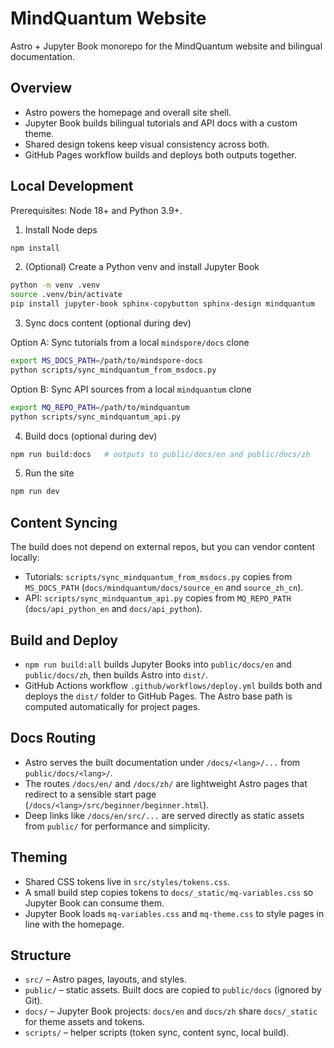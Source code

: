 # MindQuantum Website

Astro + Jupyter Book monorepo for the MindQuantum website and bilingual documentation.

## Overview

- Astro powers the homepage and overall site shell.
- Jupyter Book builds bilingual tutorials and API docs with a custom theme.
- Shared design tokens keep visual consistency across both.
- GitHub Pages workflow builds and deploys both outputs together.

## Local Development

Prerequisites: Node 18+ and Python 3.9+.

1) Install Node deps

```bash
npm install
```

2) (Optional) Create a Python venv and install Jupyter Book

```bash
python -m venv .venv
source .venv/bin/activate
pip install jupyter-book sphinx-copybutton sphinx-design mindquantum
```

3) Sync docs content (optional during dev)

Option A: Sync tutorials from a local `mindspore/docs` clone

```bash
export MS_DOCS_PATH=/path/to/mindspore-docs
python scripts/sync_mindquantum_from_msdocs.py
```

Option B: Sync API sources from a local `mindquantum` clone

```bash
export MQ_REPO_PATH=/path/to/mindquantum
python scripts/sync_mindquantum_api.py
```

4) Build docs (optional during dev)

```bash
npm run build:docs   # outputs to public/docs/en and public/docs/zh
```

5) Run the site

```bash
npm run dev
```

## Content Syncing

The build does not depend on external repos, but you can vendor content locally:

- Tutorials: `scripts/sync_mindquantum_from_msdocs.py` copies from `MS_DOCS_PATH` (`docs/mindquantum/docs/source_en` and `source_zh_cn`).
- API: `scripts/sync_mindquantum_api.py` copies from `MQ_REPO_PATH` (`docs/api_python_en` and `docs/api_python`).

## Build and Deploy

- `npm run build:all` builds Jupyter Books into `public/docs/en` and `public/docs/zh`, then builds Astro into `dist/`.
- GitHub Actions workflow `.github/workflows/deploy.yml` builds both and deploys the `dist/` folder to GitHub Pages. The Astro base path is computed automatically for project pages.

## Docs Routing

- Astro serves the built documentation under `/docs/<lang>/...` from `public/docs/<lang>/`.
- The routes `/docs/en/` and `/docs/zh/` are lightweight Astro pages that redirect to a sensible start page (`/docs/<lang>/src/beginner/beginner.html`).
- Deep links like `/docs/en/src/...` are served directly as static assets from `public/` for performance and simplicity.

## Theming

- Shared CSS tokens live in `src/styles/tokens.css`.
- A small build step copies tokens to `docs/_static/mq-variables.css` so Jupyter Book can consume them.
- Jupyter Book loads `mq-variables.css` and `mq-theme.css` to style pages in line with the homepage.

## Structure

- `src/` – Astro pages, layouts, and styles.
- `public/` – static assets. Built docs are copied to `public/docs` (ignored by Git).
- `docs/` – Jupyter Book projects: `docs/en` and `docs/zh` share `docs/_static` for theme assets and tokens.
- `scripts/` – helper scripts (token sync, content sync, local build).
